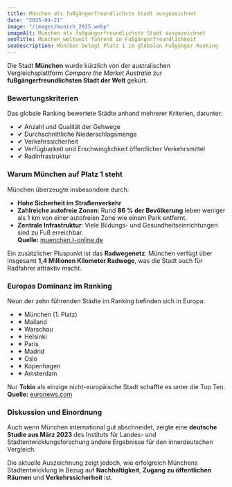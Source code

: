 ```yaml
---
title: München als fußgängerfreundlichste Stadt ausgezeichnet
date: "2025-04-21"
image: "/images/munich_2025.webp"
imageAlt: München als fußgängerfreundlichste Stadt ausgezeichnet
seoTitle: München weltweit führend in Fußgängerfreundlichkeit
seoDescription: München belegt Platz 1 im globalen Fußgänger-Ranking
---
```


Die Stadt **München** wurde kürzlich von der australischen Vergleichsplattform *Compare the Market Australia* zur **fußgängerfreundlichsten Stadt der Welt** gekürt.  

### Bewertungskriterien

Das globale Ranking bewertete Städte anhand mehrerer Kriterien, darunter:

- ✔ Anzahl und Qualität der Gehwege  
- ✔ Durchschnittliche Niederschlagsmenge  
- ✔ Verkehrssicherheit  
- ✔ Verfügbarkeit und Erschwinglichkeit öffentlicher Verkehrsmittel  
- ✔ Radinfrastruktur  

### Warum München auf Platz 1 steht

München überzeugte insbesondere durch:

- **Hohe Sicherheit im Straßenverkehr**
- **Zahlreiche autofreie Zonen**: Rund **86 % der Bevölkerung** leben weniger als 1 km von einer autofreien Zone wie einem Park entfernt.  
- **Zentrale Infrastruktur**: Viele Bildungs- und Gesundheitseinrichtungen sind zu Fuß erreichbar.  
**Quelle:** [muenchen.t-online.de](https://muenchen.t-online.de/region/muenchen/id_100388430/muenchen-ist-fussgaengerfreundlichste-stadt-der-welt-aus-diesen-gruenden.html?utm_source=chatgpt.com)

Ein zusätzlicher Pluspunkt ist das **Radwegenetz**: München verfügt über insgesamt **1,4 Millionen Kilometer Radwege**, was die Stadt auch für Radfahrer attraktiv macht.  

### Europas Dominanz im Ranking

Neun der zehn führenden Städte im Ranking befinden sich in Europa:

- ✦ München (1. Platz)  
- ✦ Mailand  
- ✦ Warschau  
- ✦ Helsinki  
- ✦ Paris  
- ✦ Madrid  
- ✦ Oslo  
- ✦ Kopenhagen  
- ✦ Amsterdam  

Nur **Tokio** als einzige nicht-europäische Stadt schaffte es unter die Top Ten.  
**Quelle:** [euronews.com](https://www.euronews.com/travel/2024/04/12/nine-out-of-10-of-the-worlds-most-walkable-cities-are-in-europe-does-yours-make-the-cut?utm_source=chatgpt.com)

### Diskussion und Einordnung

Auch wenn München international gut abschneidet, zeigte eine **deutsche Studie aus März 2023** des Instituts für Landes- und Stadtentwicklungsforschung andere Ergebnisse für den innerdeutschen Vergleich.  

Die aktuelle Auszeichnung zeigt jedoch, wie erfolgreich Münchens Stadtentwicklung in Bezug auf **Nachhaltigkeit**, **Zugang zu öffentlichen Räumen** und **Verkehrssicherheit** ist.
